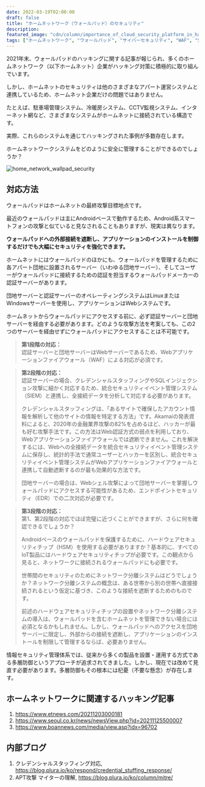 ```yaml
---
date: 2022-03-19T02:00:00
draft: false
title: "ホームネットワーク（ウォールパッド）のセキュリティ"
description: 
featured_image: "cdn/column/importance_of_cloud_security_platform_in_hacking_incidents-1.png"
tags: ["ホームネットワーク", "ウォールパッド", "サイバーセキュリティ", "WAF", "SIEM"]
---
```


2021年末、ウォールパッドのハッキングに関する記事が報じられ、多くのホームネットワーク（以下ホームネット）企業がハッキング対策に積極的に取り組んでいます。

しかし、ホームネットのセキュリティは他のさまざまなアパート運営システムと連携しているため、ホームネット企業だけの問題ではありません。

<!--more-->

たとえば、駐車場管理システム、冷暖房システム、CCTV監視システム、インターネット網など、さまざまなシステムがホームネットに接続されている構造です。

実際、これらのシステムを通じてハッキングされた事例が多数存在します。

ホームネットワークシステムをどのように安全に管理することができるのでしょうか？

![home_network_wallpad_security](https://blog.plura.io/cdn/respond/home_network_wallpad_security-1.png)

## 対応方法

ウォールパッドはホームネットの最終攻撃目標地点です。

最近のウォールパッドは主にAndroidベースで動作するため、Android系スマートフォンの攻撃と似ていると見なされることもありますが、現実は異なります。

**ウォールパッドへの外部接続を遮断し、アプリケーションのインストールを制御するだけでも大幅にセキュリティを強化できます。**

ホームネットにはウォールパッドのほかにも、ウォールパッドを管理するために各アパート団地に設置されるサーバー（いわゆる団地サーバー）、そしてユーザーがウォールパッドに接続するための認証を担当するウォールパッドメーカーの認証サーバーがあります。

団地サーバーと認証サーバーのオペレーティングシステムはLinuxまたはWindowsサーバーを使用し、アプリケーションはWebシステムです。

ホームネットからウォールパッドにアクセスする前に、必ず認証サーバーと団地サーバーを経由する必要があります。どのような攻撃方法を考案しても、この2つのサーバーを経由せずにウォールパッドにアクセスすることは不可能です。

> **第1段階の対応：** <br>
> 認証サーバーと団地サーバーはWebサーバーであるため、Webアプリケーションファイアウォール（WAF）による対応が必須です。

> **第2段階の対応：** <br>
> 認証サーバーの場合、クレデンシャルスタッフィングやSQLインジェクション攻撃に細かく対応するため、統合セキュリティイベント管理システム（SIEM）と連携し、全接続データを分析して対応する必要があります。
>
> クレデンシャルスタッフィングは、「あるサイトで確保したアカウント情報を解析して他のサイトの情報を特定する方法」です。Akamaiの発表資料によると、2020年の金融業界攻撃の82%を占めるほど、ハッカーが最も好む攻撃手法です。この方法はWeb認証方式の弱点を利用しており、Webアプリケーションファイアウォールでは遮断できません。これを解決するには、Webへの全接続データを統合セキュリティイベント管理システムに保存し、統計的手法で通常ユーザーとハッカーを区別し、統合セキュリティイベント管理システムがWebアプリケーションファイアウォールと連携して自動遮断するのが最も効果的な方法です。
>
> 団地サーバーの場合は、Webシェル攻撃によって団地サーバーを掌握しウォールパッドにアクセスする可能性があるため、エンドポイントセキュリティ（EDR）での二次対応が必要です。

> **第3段階の対応：** <br>
> 第1、第2段階の対応でほぼ完璧に近づくことができますが、さらに何を確認できるでしょうか？
>
> Androidベースのウォールパッドを保護するために、ハードウェアセキュリティチップ（HSM）を使用する必要がありますか？基本的に、すべてのIoT製品にはハードウェアセキュリティチップが必要です。この観点から見ると、ネットワークに接続されるウォールパッドにも必要です。
>
> 世帯間のセキュリティのためにネットワーク分離システムはどうでしょうか？ネットワーク分離システムの概念は、ある世帯から別の世帯へ直接接続されるという仮定に基づき、このような接続を遮断するためのものです。
>
> 前述のハードウェアセキュリティチップの設置やネットワーク分離システムの導入は、ウォールパッドを含むホームネットを管理できない場合には必須となるかもしれません。しかし、ウォールパッドへのアクセスを団地サーバーに限定し、外部からの接続を遮断し、アプリケーションのインストールを制限して管理するならば、必要ありません。

情報セキュリティ管理体系では、従来から多くの製品を設置・運用する方式である多層防御というアプローチが追求されてきました。しかし、現在では改めて見直す必要があります。多層防御もその根本には杞憂（不要な懸念）が存在します。

## ホームネットワークに関連するハッキング記事
1) https://www.etnews.com/20211203000181
2) https://www.seoul.co.kr/news/newsView.php?id=20211125500007
3) https://www.boannews.com/media/view.asp?idx=96702

## 内部ブログ
1) クレデンシャルスタッフィング対応, https://blog.plura.io/ko/respond/credential_stuffing_response/
2) APT攻撃 マイターの理解, https://blog.plura.io/ko/column/mitre/
